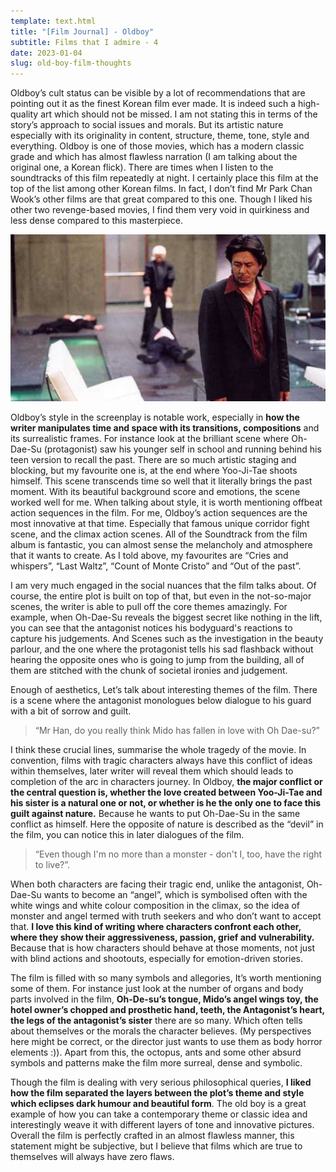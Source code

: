 ```yaml
---
template: text.html
title: "[Film Journal] - Oldboy"
subtitle: Films that I admire - 4
date: 2023-01-04
slug: old-boy-film-thoughts
---
```


Oldboy’s cult status can be visible by a lot of recommendations that are pointing out it as the finest Korean film ever made. It is indeed such a high-quality art which should not be missed. I am not stating this in terms of the story’s approach to social issues and morals. But its artistic nature especially with its originality in content, structure, theme, tone, style and everything. Oldboy is one of those movies, which has a modern classic grade and which has almost flawless narration (I am talking about the original one, a Korean flick). There are times when I listen to the soundtracks of this film repeatedly at night. I certainly place this film at the top of the list among other Korean films. In fact, I don’t find Mr Park Chan Wook’s other films are that great compared to this one. Though I liked his other two revenge-based movies, I find them very void in quirkiness and less dense compared to this masterpiece.

![From the movie Oldboy(2003)](/static/res/old-boy-film-thoughts/oldboy.jpeg)

Oldboy’s style in the screenplay is notable work, especially in **how the writer manipulates time and space with its transitions, compositions** and its surrealistic frames. For instance look at the brilliant scene where Oh-Dae-Su (protagonist) saw his younger self in school and running behind his teen version to recall the past. There are so much artistic staging and blocking, but my favourite one is, at the end where Yoo-Ji-Tae shoots himself. This scene transcends time so well that it literally brings the past moment. With its beautiful background score and emotions, the scene worked well for me. When talking about style, it is worth mentioning offbeat action sequences in the film. For me, Oldboy’s action sequences are the most innovative at that time. Especially that famous unique corridor fight scene, and the climax action scenes. All of the Soundtrack from the film album is fantastic, you can almost sense the melancholy and atmosphere that it wants to create. As I told above, my favourites are “Cries and whispers”, “Last Waltz”, “Count of Monte Cristo” and “Out of the past”.

I am very much engaged in the social nuances that the film talks about. Of course, the entire plot is built on top of that, but even in the not-so-major scenes, the writer is able to pull off the core themes amazingly. For example, when Oh-Dae-Su reveals the biggest secret like nothing in the lift, you can see that the antagonist notices his bodyguard's reactions to capture his judgements. And Scenes such as the investigation in the beauty parlour, and the one where the protagonist tells his sad flashback without hearing the opposite ones who is going to jump from the building, all of them are stitched with the chunk of societal ironies and judgement.

Enough of aesthetics, Let’s talk about interesting themes of the film. There is a scene where the antagonist monologues below dialogue to his guard with a bit of sorrow and guilt.

> “Mr Han, do you really think Mido has fallen in love with Oh Dae-su?”
> 

I think these crucial lines, summarise the whole tragedy of the movie. In convention, films with tragic characters always have this conflict of ideas within themselves, later writer will reveal them which should leads to completion of the arc in characters journey. In Oldboy, **the major conflict or the central question is, whether the love created between Yoo-Ji-Tae and his sister is a natural one or not, or whether is he the only one to face this guilt against nature.** Because he wants to put Oh-Dae-Su in the same conflict as himself. Here the opposite of nature is described as the “devil” in the film, you can notice this in later dialogues of the film.

> “Even though I'm no more than a monster - don't I, too, have the right to live?”.
> 

When both characters are facing their tragic end, unlike the antagonist, Oh-Dae-Su wants to become an “angel”, which is symbolised often with the white wings and white colour composition in the climax, so the idea of monster and angel termed with truth seekers and who don’t want to accept that. **I love this kind of writing where characters confront each other, where they show their aggressiveness, passion, grief and vulnerability.** Because that is how characters should behave at those moments, not just with blind actions and shootouts, especially for emotion-driven stories.

The film is filled with so many symbols and allegories, It’s worth mentioning some of them. For instance just look at the number of organs and body parts involved in the film, **Oh-De-su’s tongue, Mido’s angel wings toy, the hotel owner’s chopped and prosthetic hand, teeth, the Antagonist’s heart, the legs of the antagonist’s sister** there are so many. Which often tells about themselves or the morals the character believes. (My perspectives here might be correct, or the director just wants to use them as body horror elements :)). Apart from this, the octopus, ants and some other absurd symbols and patterns make the film more surreal, dense and symbolic.

Though the film is dealing with very serious philosophical queries, **I liked how the film separated the layers between the plot’s theme and style which eclipses dark humour and beautiful form**. The old boy is a great example of how you can take a contemporary theme or classic idea and interestingly weave it with different layers of tone and innovative pictures. Overall the film is perfectly crafted in an almost flawless manner, this statement might be subjective, but I believe that films which are true to themselves will always have zero flaws.
